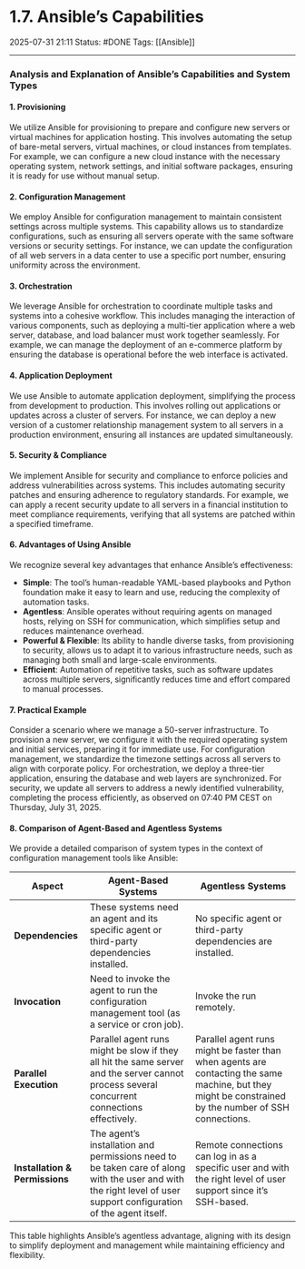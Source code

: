 # 1.7. Ansible’s Capabilities

2025-07-31 21:11
Status: #DONE 
Tags: [[Ansible]]

---
### Analysis and Explanation of Ansible’s Capabilities and System Types

#### 1. Provisioning
We utilize Ansible for provisioning to prepare and configure new servers or virtual machines for application hosting. This involves automating the setup of bare-metal servers, virtual machines, or cloud instances from templates. For example, we can configure a new cloud instance with the necessary operating system, network settings, and initial software packages, ensuring it is ready for use without manual setup.

#### 2. Configuration Management
We employ Ansible for configuration management to maintain consistent settings across multiple systems. This capability allows us to standardize configurations, such as ensuring all servers operate with the same software versions or security settings. For instance, we can update the configuration of all web servers in a data center to use a specific port number, ensuring uniformity across the environment.

#### 3. Orchestration
We leverage Ansible for orchestration to coordinate multiple tasks and systems into a cohesive workflow. This includes managing the interaction of various components, such as deploying a multi-tier application where a web server, database, and load balancer must work together seamlessly. For example, we can manage the deployment of an e-commerce platform by ensuring the database is operational before the web interface is activated.

#### 4. Application Deployment
We use Ansible to automate application deployment, simplifying the process from development to production. This involves rolling out applications or updates across a cluster of servers. For instance, we can deploy a new version of a customer relationship management system to all servers in a production environment, ensuring all instances are updated simultaneously.

#### 5. Security & Compliance
We implement Ansible for security and compliance to enforce policies and address vulnerabilities across systems. This includes automating security patches and ensuring adherence to regulatory standards. For example, we can apply a recent security update to all servers in a financial institution to meet compliance requirements, verifying that all systems are patched within a specified timeframe.

#### 6. Advantages of Using Ansible
We recognize several key advantages that enhance Ansible’s effectiveness:
- **Simple**: The tool’s human-readable YAML-based playbooks and Python foundation make it easy to learn and use, reducing the complexity of automation tasks.
- **Agentless**: Ansible operates without requiring agents on managed hosts, relying on SSH for communication, which simplifies setup and reduces maintenance overhead.
- **Powerful & Flexible**: Its ability to handle diverse tasks, from provisioning to security, allows us to adapt it to various infrastructure needs, such as managing both small and large-scale environments.
- **Efficient**: Automation of repetitive tasks, such as software updates across multiple servers, significantly reduces time and effort compared to manual processes.

#### 7. Practical Example
Consider a scenario where we manage a 50-server infrastructure. To provision a new server, we configure it with the required operating system and initial services, preparing it for immediate use. For configuration management, we standardize the timezone settings across all servers to align with corporate policy. For orchestration, we deploy a three-tier application, ensuring the database and web layers are synchronized. For security, we update all servers to address a newly identified vulnerability, completing the process efficiently, as observed on 07:40 PM CEST on Thursday, July 31, 2025.

#### 8. Comparison of Agent-Based and Agentless Systems
We provide a detailed comparison of system types in the context of configuration management tools like Ansible:

| **Aspect**                  | **Agent-Based Systems**                              | **Agentless Systems**                              |
|------------------------------|------------------------------------------------------|----------------------------------------------------|
| **Dependencies**            | These systems need an agent and its specific agent or third-party dependencies installed. | No specific agent or third-party dependencies are installed. |
| **Invocation**              | Need to invoke the agent to run the configuration management tool (as a service or cron job). | Invoke the run remotely.                          |
| **Parallel Execution**      | Parallel agent runs might be slow if they all hit the same server and the server cannot process several concurrent connections effectively. | Parallel agent runs might be faster than when agents are contacting the same machine, but they might be constrained by the number of SSH connections. |
| **Installation & Permissions** | The agent’s installation and permissions need to be taken care of along with the user and with the right level of user support configuration of the agent itself. | Remote connections can log in as a specific user and with the right level of user support since it’s SSH-based. |

This table highlights Ansible’s agentless advantage, aligning with its design to simplify deployment and management while maintaining efficiency and flexibility.